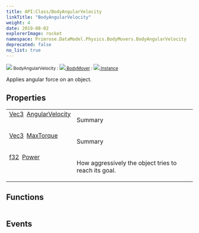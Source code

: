 ```yaml
---
title: API:Class/BodyAngularVelocity
linkTitle: "BodyAngularVelocity"
weight: 4
date: 2019-08-02
explorerImage: rocket
namespace: Primrose.DataModel.Physics.BodyMovers.BodyAngularVelocity
deprecated: false
no_list: true
---
```

<small class="inheritance">
<span class="" href="/docs/api-reference/Class/BodyAngularVelocity"><img src="/icons/silk/rocket.png"/>&nbsp;BodyAngularVelocity</span>&nbsp;:&nbsp;<a class="" href="/docs/api-reference/Class/BodyMover"><img src="/icons/silk/rocket.png"/>&nbsp;BodyMover</a>&nbsp;:&nbsp;<a class="" href="/docs/api-reference/Class/Instance"><img src="/icons/silk/default.png"/>&nbsp;Instance</a></small>
<p class="summary">

Applies angular force on an object.

</p>
 
## Properties
 
<table class="studiohide">
<tbody>
<tr class="function-row ">
<td style="vertical-align:top;white-space:normal;">
<div>
<a class="type" href="/docs/api-reference/DataType/Vec3">Vec3</a><span class="method-body" style="text-indent: -2em; padding-left: 0.5em"><a class="name" href="AngularVelocity">AngularVelocity</a></span></td>
<td style="vertical-align:top;white-space:normal;">
<p>
Summary
</p></td>
</tr>

<tr class="function-row ">
<td style="vertical-align:top;white-space:normal;">
<div>
<a class="type" href="/docs/api-reference/DataType/Vec3">Vec3</a><span class="method-body" style="text-indent: -2em; padding-left: 0.5em"><a class="name" href="MaxTorque">MaxTorque</a></span></td>
<td style="vertical-align:top;white-space:normal;">
<p>
Summary
</p></td>
</tr>

<tr class="function-row ">
<td style="vertical-align:top;white-space:normal;">
<div>
<a class="type" href="/docs/api-reference/System/Primitives#single">f32</a><span class="method-body" style="text-indent: -2em; padding-left: 0.5em"><a class="name" href="Power">Power</a></span></td>
<td style="vertical-align:top;white-space:normal;">
<p>
How aggressively the object tries to reach its goal.
</p></td>
</tr>

</tbody>
</table>
 
## Functions
 
<table class="studiohide">
<tbody>
</tbody>
</table>
 
## Events
 
<table class="studiohide">
<tbody>
</tbody>
</table>
<b>
</b>
<div class="inheritors">
<ul class="root">
</ul>
</div>
